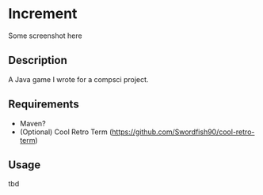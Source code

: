 # Increment
Some screenshot here

## Description
A Java game I wrote for a compsci project.

## Requirements
- Maven?
- (Optional) Cool Retro Term (https://github.com/Swordfish90/cool-retro-term)

## Usage
tbd

